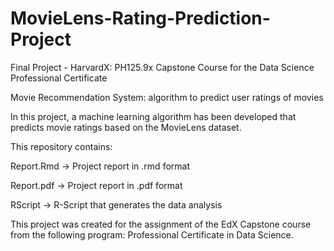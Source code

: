 # MovieLens-Rating-Prediction-Project
Final Project - HarvardX: PH125.9x Capstone Course for the Data Science Professional Certificate

Movie Recommendation System: algorithm to predict user ratings of movies

In this project, a machine learning algorithm has been developed that predicts movie ratings based on the MovieLens dataset. 

This repository contains:

Report.Rmd -> Project report in .rmd format

Report.pdf -> Project report in .pdf format

RScript -> R-Script that generates the data analysis

This project was created for the assignment of the EdX Capstone course from the following program: Professional Certificate in Data Science.
